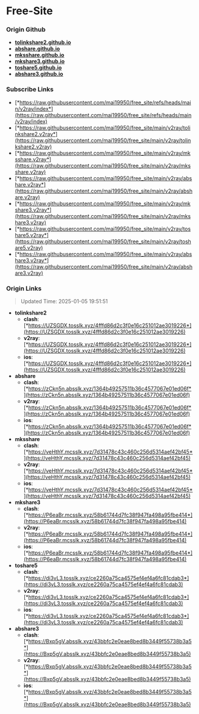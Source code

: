 # Free-Site

### Origin Github

- [**tolinkshare2.github.io**](https://github.com/tolinkshare2/tolinkshare2.github.io)
- [**abshare.github.io**](https://github.com/abshare/abshare.github.io)
- [**mksshare.github.io**](https://github.com/mksshare/mksshare.github.io)
- [**mkshare3.github.io**](https://github.com/mkshare3/mkshare3.github.io)
- [**toshare5.github.io**](https://github.com/toshare5/toshare5.github.io)
- [**abshare3.github.io**](https://github.com/abshare3/abshare3.github.io)

### Subscribe Links

- [*https://raw.githubusercontent.com/mai19950/free_site/refs/heads/main/v2ray/index*](https://raw.githubusercontent.com/mai19950/free_site/refs/heads/main/v2ray/index)
- [*https://raw.githubusercontent.com/mai19950/free_site/main/v2ray/tolinkshare2.v2ray*](https://raw.githubusercontent.com/mai19950/free_site/main/v2ray/tolinkshare2.v2ray)
- [*https://raw.githubusercontent.com/mai19950/free_site/main/v2ray/mksshare.v2ray*](https://raw.githubusercontent.com/mai19950/free_site/main/v2ray/mksshare.v2ray)
- [*https://raw.githubusercontent.com/mai19950/free_site/main/v2ray/abshare.v2ray*](https://raw.githubusercontent.com/mai19950/free_site/main/v2ray/abshare.v2ray)
- [*https://raw.githubusercontent.com/mai19950/free_site/main/v2ray/mkshare3.v2ray*](https://raw.githubusercontent.com/mai19950/free_site/main/v2ray/mkshare3.v2ray)
- [*https://raw.githubusercontent.com/mai19950/free_site/main/v2ray/toshare5.v2ray*](https://raw.githubusercontent.com/mai19950/free_site/main/v2ray/toshare5.v2ray)
- [*https://raw.githubusercontent.com/mai19950/free_site/main/v2ray/abshare3.v2ray*](https://raw.githubusercontent.com/mai19950/free_site/main/v2ray/abshare3.v2ray)

### Origin Links

> Updated Time: 2025-01-05 19:51:51

- **tolinkshare2**
  - **clash**: [*https://UZSGDX.tosslk.xyz/4fffd86d2c3f0e16c251012ae3019226*](https://UZSGDX.tosslk.xyz/4fffd86d2c3f0e16c251012ae3019226)
  - **v2ray**: [*https://UZSGDX.tosslk.xyz/4fffd86d2c3f0e16c251012ae3019226*](https://UZSGDX.tosslk.xyz/4fffd86d2c3f0e16c251012ae3019226)
  - **ios**: [*https://UZSGDX.tosslk.xyz/4fffd86d2c3f0e16c251012ae3019226*](https://UZSGDX.tosslk.xyz/4fffd86d2c3f0e16c251012ae3019226)
- **abshare**
  - **clash**: [*https://zCkn5n.absslk.xyz/1364b49257511b36c4577067e01ed06f*](https://zCkn5n.absslk.xyz/1364b49257511b36c4577067e01ed06f)
  - **v2ray**: [*https://zCkn5n.absslk.xyz/1364b49257511b36c4577067e01ed06f*](https://zCkn5n.absslk.xyz/1364b49257511b36c4577067e01ed06f)
  - **ios**: [*https://zCkn5n.absslk.xyz/1364b49257511b36c4577067e01ed06f*](https://zCkn5n.absslk.xyz/1364b49257511b36c4577067e01ed06f)
- **mksshare**
  - **clash**: [*https://veHthY.mcsslk.xyz/7d31478c43c460c256d5314aef42bf45*](https://veHthY.mcsslk.xyz/7d31478c43c460c256d5314aef42bf45)
  - **v2ray**: [*https://veHthY.mcsslk.xyz/7d31478c43c460c256d5314aef42bf45*](https://veHthY.mcsslk.xyz/7d31478c43c460c256d5314aef42bf45)
  - **ios**: [*https://veHthY.mcsslk.xyz/7d31478c43c460c256d5314aef42bf45*](https://veHthY.mcsslk.xyz/7d31478c43c460c256d5314aef42bf45)
- **mkshare3**
  - **clash**: [*https://P6eaBr.mcsslk.xyz/58b61744d7fc38f947fa498a95fbe414*](https://P6eaBr.mcsslk.xyz/58b61744d7fc38f947fa498a95fbe414)
  - **v2ray**: [*https://P6eaBr.mcsslk.xyz/58b61744d7fc38f947fa498a95fbe414*](https://P6eaBr.mcsslk.xyz/58b61744d7fc38f947fa498a95fbe414)
  - **ios**: [*https://P6eaBr.mcsslk.xyz/58b61744d7fc38f947fa498a95fbe414*](https://P6eaBr.mcsslk.xyz/58b61744d7fc38f947fa498a95fbe414)
- **toshare5**
  - **clash**: [*https://di3vL3.tosslk.xyz/ce2260a75ca4575ef4ef4a6fc81cdab3*](https://di3vL3.tosslk.xyz/ce2260a75ca4575ef4ef4a6fc81cdab3)
  - **v2ray**: [*https://di3vL3.tosslk.xyz/ce2260a75ca4575ef4ef4a6fc81cdab3*](https://di3vL3.tosslk.xyz/ce2260a75ca4575ef4ef4a6fc81cdab3)
  - **ios**: [*https://di3vL3.tosslk.xyz/ce2260a75ca4575ef4ef4a6fc81cdab3*](https://di3vL3.tosslk.xyz/ce2260a75ca4575ef4ef4a6fc81cdab3)
- **abshare3**
  - **clash**: [*https://Bxp5gV.absslk.xyz/43bbfc2e0eae8bed8b3449f55738b3a5*](https://Bxp5gV.absslk.xyz/43bbfc2e0eae8bed8b3449f55738b3a5)
  - **v2ray**: [*https://Bxp5gV.absslk.xyz/43bbfc2e0eae8bed8b3449f55738b3a5*](https://Bxp5gV.absslk.xyz/43bbfc2e0eae8bed8b3449f55738b3a5)
  - **ios**: [*https://Bxp5gV.absslk.xyz/43bbfc2e0eae8bed8b3449f55738b3a5*](https://Bxp5gV.absslk.xyz/43bbfc2e0eae8bed8b3449f55738b3a5)
